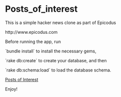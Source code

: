 # Posts_of_interest

<p>This is a simple hacker news clone as part of Epicodus</p>
<p>http://www.epicodus.com</p>

<p>Before running the app, run</p>
<p>`bundle install` to install the necessary gems, </p>
<p>`rake db:create` to create your database, and then </p>
<p>`rake db:schema:load` to load the database schema.</p>

<p><a href="http://posts-of-interest.com"> Posts of Interest </a></p>
<p>Enjoy!</p>
